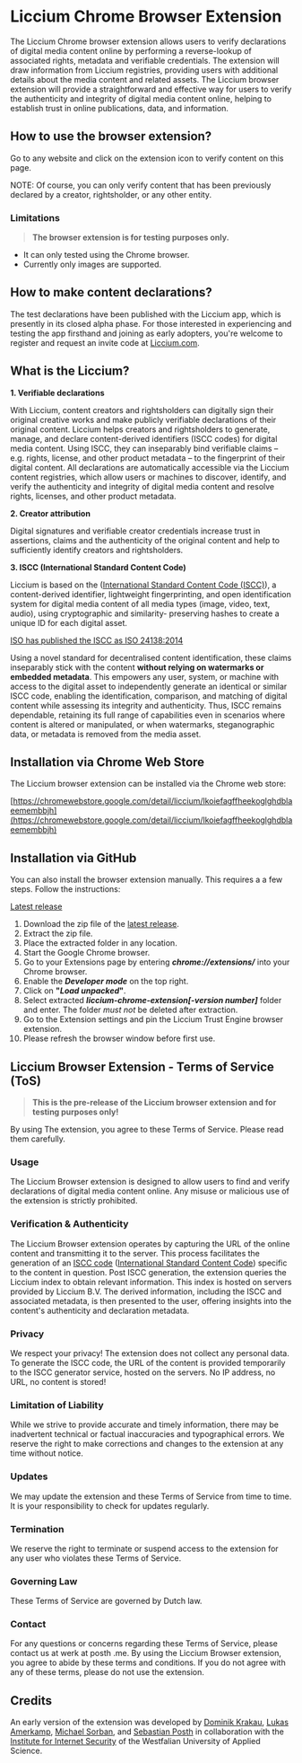 # Liccium Chrome Browser Extension

The Liccium Chrome browser extension allows users to verify declarations of digital media content online by performing a reverse-lookup of associated rights, metadata and verifiable credentials. The extension will draw information from Liccium registries, providing users with additional details about the media content and related assets. The Liccium browser extension will provide a straightforward and effective way for users to verify the authenticity and integrity of digital media content online, helping to establish trust in online publications, data, and information.

## How to use the browser extension?

Go to any website and click on the extension icon to verify content on this page. 

NOTE: Of course, you can only verify content that has been previously declared by a creator, rightsholder, or any other entity.

### Limitations

> **The browser extension is for testing purposes only.** 
- It can only tested using the Chrome browser.
- Currently only images are supported. 

## How to make content declarations?

The test declarations have been published with the Liccium app, which is presently in its closed alpha phase. For those interested in experiencing and testing the app firsthand and joining as early adopters, you're welcome to register and request an invite code at [Liccium.com](https://Liccium.com).

## What is the Liccium?

**1. Verifiable declarations**  

With Liccium, content creators and rightsholders can digitally sign their original creative works and make publicly verifiable declarations of their original content. Liccium helps creators and rightsholders to generate, manage, and declare content-derived identifiers (ISCC codes) for digital media content. Using ISCC, they can inseparably bind verifiable claims – e.g. rights, license, and other product metadata – to the fingerprint of their digital content. All declarations are automatically accessible via the Liccium content registries, which allow users or machines to discover, identify, and verify the authenticity and integrity of digital media content and resolve rights, licenses, and other product metadata.

**2. Creator attribution**

Digital signatures and verifiable creator credentials increase trust in assertions, claims and the authenticity of the original content and help to sufficiently identify creators and rightsholders.

**3. ISCC (International Standard Content Code)**

Liccium is based on the ([International Standard Content Code (ISCC)](https://www.iso.org/standard/77899.html)), a content-derived identifier, lightweight fingerprinting, and open identification system for digital media content of all media types (image, video, text, audio),  using cryptographic and similarity- preserving hashes to create a unique ID for each digital asset.  

[ISO has published the ISCC as ISO 24138:2014](https://www.iso.org/standard/77899.html)

Using a novel standard for decentralised content identification, these claims inseparably stick with the content **without relying on watermarks or embedded metadata**. This empowers any user, system, or machine with access to the digital asset to independently generate an identical or similar ISCC code, enabling the identification, comparison, and matching of digital content while assessing its integrity and authenticity. Thus, ISCC remains dependable, retaining its full range of capabilities even in scenarios where content is altered or manipulated, or when watermarks, steganographic data, or metadata is removed from the media asset.

## Installation via Chrome Web Store

The Liccium browser extension can be installed via the Chrome web store:

[https://chromewebstore.google.com/detail/liccium/lkoiefagffheekoglghdblaeemembbjh](https://chromewebstore.google.com/detail/liccium/lkoiefagffheekoglghdblaeemembbjh)

## Installation via GitHub 

You can also install the browser extension manually. This requires a a few steps. Follow the instructions:

[Latest release](https://github.com/liccium/liccium-chrome-extension/releases)

1. Download the zip file of the [latest release](https://github.com/liccium/liccium-chrome-extension/releases).
2. Extract the zip file.
3. Place the extracted folder in any location.  
4. Start the Google Chrome browser.
5. Go to your Extensions page by entering **_chrome://extensions/_** into your Chrome browser. 
6. Enable the **_Developer mode_** on the top right.
7. Click on **"_Load unpacked_"**.
8. Select extracted **_liccium-chrome-extension[-version number]_** folder and enter. The folder _must not_ be deleted after extraction.
9. Go to the Extension settings and pin the Liccium Trust Engine browser extension.
10. Please refresh the browser window before first use.

## Liccium Browser Extension - Terms of Service (ToS)

> **This is the pre-release of the Liccium browser extension and for testing purposes only!**

By using The extension, you agree to these Terms of Service. Please read them carefully.

### Usage

The Liccium Browser extension is designed to allow users to find and verify declarations of digital media content online. Any misuse or malicious use of the extension is strictly prohibited.

### Verification & Authenticity

The Liccium Browser extension operates by capturing the URL of the online content and transmitting it to the server. This process facilitates the generation of an [ISCC code](https://iscc.codes) ([International Standard Content Code](https://www.iso.org/standard/77899.html)) specific to the content in question. Post ISCC generation, the extension queries the Liccium index to obtain relevant information. This index is hosted on servers provided by Liccium B.V. The derived information, including the ISCC and associated metadata, is then presented to the user, offering insights into the content's authenticity and declaration metadata.

### Privacy

We respect your privacy! The extension does not collect any personal data. To generate the ISCC code, the URL of the content is provided temporarily to the ISCC generator service, hosted on the servers. No IP address, no URL, no content is stored!

### Limitation of Liability

While we strive to provide accurate and timely information, there may be inadvertent technical or factual inaccuracies and typographical errors. We reserve the right to make corrections and changes to the extension at any time without notice.

### Updates

We may update the extension and these Terms of Service from time to time. It is your responsibility to check for updates regularly.

### Termination

We reserve the right to terminate or suspend access to the extension for any user who violates these Terms of Service.

### Governing Law

These Terms of Service are governed by Dutch law.

### Contact

For any questions or concerns regarding these Terms of Service, please contact us at werk at posth .me. By using the Liccium Browser extension, you agree to abide by these terms and conditions. If you do not agree with any of these terms, please do not use the extension.


## Credits

An early version of the extension was developed by [Dominik Krakau](https://github.com/dkrakau), [Lukas Amerkamp](https://github.com/lamerkamp), [Michael Sorban](https://github.com/msorban), and [Sebastian Posth](https://github.com/sposth) in collaboration with the [Institute for Internet Security](https://www.internet-sicherheit.de/) of the Westfalian University of Applied Science.  
